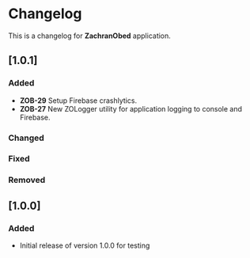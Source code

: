 # Changelog

This is a changelog for **ZachranObed** application.

## [1.0.1]
### Added
- **ZOB-29** Setup Firebase crashlytics.
- **ZOB-27** New ZOLogger utility for application logging to console and Firebase.

### Changed

### Fixed

### Removed

## [1.0.0]
### Added
- Initial release of version 1.0.0 for testing